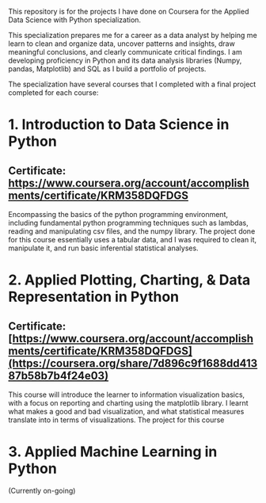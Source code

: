 This repository is for the projects I have done on Coursera for the Applied Data Science with Python specialization.

This specialization prepares me for a career as a data analyst by helping me learn to clean and organize data, uncover patterns and insights, draw meaningful conclusions, and clearly communicate critical findings. I am developing proficiency in Python and its data analysis libraries (Numpy, pandas, Matplotlib) and SQL as I build a portfolio of projects.

The specialization have several courses that I completed with a final project completed for each course:

# 1. Introduction to Data Science in Python
## Certificate: https://www.coursera.org/account/accomplishments/certificate/KRM358DQFDGS
Encompassing the basics of the python programming environment, including fundamental python programming techniques such as lambdas, reading and manipulating csv files, and the numpy library. The project done for this course essentially uses a tabular data, and I was required to clean it, manipulate it, and run basic inferential statistical analyses.

# 2. Applied Plotting, Charting, & Data Representation in Python
## Certificate: [https://www.coursera.org/account/accomplishments/certificate/KRM358DQFDGS](https://coursera.org/share/7d896c9f1688dd41387b58b7b4f24e03)
This course will introduce the learner to information visualization basics, with a focus on reporting and charting using the matplotlib library. I learnt what makes a good and bad visualization, and what statistical measures translate into in terms of visualizations. The project for this course 

# 3. Applied Machine Learning in Python
(Currently on-going)
<!-- This course will introduce the learner to applied machine learning, focusing more on the techniques and methods than on the statistics behind these methods. The course will start with a discussion of how machine learning is different than descriptive statistics, and introduce the scikit learn toolkit through a tutorial. The issue of dimensionality of data will be discussed, and the task of clustering data, as well as evaluating those clusters, will be tackled. Supervised approaches for creating predictive models will be described, and learners will be able to apply the scikit learn predictive modelling methods while understanding process issues related to data generalizability (e.g. cross validation, overfitting). The course will end with a look at more advanced techniques, such as building ensembles, and practical limitations of predictive models. By the end of this course, students will be able to identify the difference between a supervised (classification) and unsupervised (clustering) technique, identify which technique they need to apply for a particular dataset and need, engineer features to meet that need, and write python code to carry out an analysis. -->
